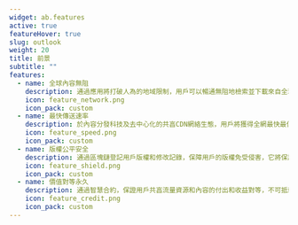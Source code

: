 ```yaml
---
widget: ab.features
active: true
featureHover: true
slug: outlook
weight: 20
title: 前景
subtitle: ""
features:
  - name: 全球內容無阻
    description: 通過應用將打破人為的地域限制，用戶可以暢通無阻地檢索並下載來自全球各地的數位內容
    icon: feature_network.png
    icon_pack: custom
  - name: 最快傳送速率
    description: 於內容分發科技及去中心化的共亯CDN網絡生態，用戶將獲得全網最快最低成本的內容傳輸體驗
    icon: feature_speed.png
    icon_pack: custom
  - name: 版權公平安全
    description: 通過區塊鏈登記用戶版權和修改記錄，保障用戶的版權免受侵害，它將保護數以億計的內容兌換更高的價值
    icon: feature_shield.png
    icon_pack: custom
  - name: 價值對等永久
    description: 通過智慧合約，保證用戶共亯流量資源和內容的付出和收益對等，不可抵賴，且具有最大程度的保存概率
    icon: feature_credit.png
    icon_pack: custom
---
```

